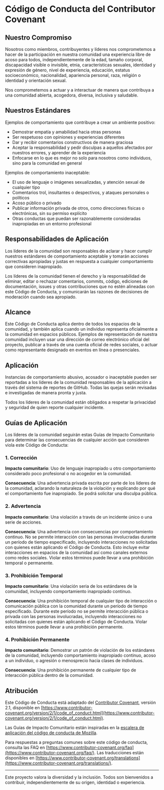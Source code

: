 # Código de Conducta del Contributor Covenant

## Nuestro Compromiso

Nosotros como miembros, contribuyentes y líderes nos comprometemos a hacer de la participación en nuestra comunidad una experiencia libre de acoso para todos, independientemente de la edad, tamaño corporal, discapacidad visible o invisible, etnia, características sexuales, identidad y expresión de género, nivel de experiencia, educación, estatus socioeconómico, nacionalidad, apariencia personal, raza, religión o identidad y orientación sexual.

Nos comprometemos a actuar y a interactuar de manera que contribuya a una comunidad abierta, acogedora, diversa, inclusiva y saludable.

## Nuestros Estándares

Ejemplos de comportamiento que contribuye a crear un ambiente positivo:

* Demostrar empatía y amabilidad hacia otras personas
* Ser respetuoso con opiniones y experiencias diferentes
* Dar y recibir comentarios constructivos de manera graciosa
* Aceptar la responsabilidad y pedir disculpas a aquellos afectados por nuestros errores, y aprender de la experiencia
* Enfocarse en lo que es mejor no solo para nosotros como individuos, sino para la comunidad en general

Ejemplos de comportamiento inaceptable:

* El uso de lenguaje o imágenes sexualizadas, y atención sexual de cualquier tipo
* Comentarios trol, insultantes o despectivos, y ataques personales o políticos
* Acoso público o privado
* Publicar información privada de otros, como direcciones físicas o electrónicas, sin su permiso explícito
* Otras conductas que puedan ser razonablemente consideradas inapropiadas en un entorno profesional

## Responsabilidades de Aplicación

Los líderes de la comunidad son responsables de aclarar y hacer cumplir nuestros estándares de comportamiento aceptable y tomarán acciones correctivas apropiadas y justas en respuesta a cualquier comportamiento que consideren inapropiado.

Los líderes de la comunidad tienen el derecho y la responsabilidad de eliminar, editar o rechazar comentarios, commits, código, ediciones de documentación, issues y otras contribuciones que no estén alineadas con este Código de Conducta, y comunicarán las razones de decisiones de moderación cuando sea apropiado.

## Alcance

Este Código de Conducta aplica dentro de todos los espacios de la comunidad, y también aplica cuando un individuo representa oficialmente a la comunidad en espacios públicos. Ejemplos de representación de nuestra comunidad incluyen usar una dirección de correo electrónico oficial del proyecto, publicar a través de una cuenta oficial de redes sociales, o actuar como representante designado en eventos en línea o presenciales.

## Aplicación

Instancias de comportamiento abusivo, acosador o inaceptable pueden ser reportadas a los líderes de la comunidad responsables de la aplicación a través del sistema de reportes de GitHub. Todas las quejas serán revisadas e investigadas de manera pronta y justa.

Todos los líderes de la comunidad están obligados a respetar la privacidad y seguridad de quien reporte cualquier incidente.

## Guías de Aplicación

Los líderes de la comunidad seguirán estas Guías de Impacto Comunitario para determinar las consecuencias de cualquier acción que consideren viola este Código de Conducta:

### 1. Corrección

**Impacto comunitario**: Uso de lenguaje inapropiado u otro comportamiento considerado poco profesional o no acogedor en la comunidad.

**Consecuencia**: Una advertencia privada escrita por parte de los líderes de la comunidad, aclarando la naturaleza de la violación y explicando por qué el comportamiento fue inapropiado. Se podrá solicitar una disculpa pública.

### 2. Advertencia

**Impacto comunitario**: Una violación a través de un incidente único o una serie de acciones.

**Consecuencia**: Una advertencia con consecuencias por comportamiento continuo. No se permite interacción con las personas involucradas durante un período de tiempo especificado, incluyendo interacciones no solicitadas con quienes están aplicando el Código de Conducta. Esto incluye evitar interacciones en espacios de la comunidad así como canales externos como redes sociales. Violar estos términos puede llevar a una prohibición temporal o permanente.

### 3. Prohibición Temporal

**Impacto comunitario**: Una violación seria de los estándares de la comunidad, incluyendo comportamiento inapropiado continuo.

**Consecuencia**: Una prohibición temporal de cualquier tipo de interacción o comunicación pública con la comunidad durante un período de tiempo especificado. Durante este período no se permite interacción pública o privada con las personas involucradas, incluyendo interacciones no solicitadas con quienes están aplicando el Código de Conducta. Violar estos términos puede llevar a una prohibición permanente.

### 4. Prohibición Permanente

**Impacto comunitario**: Demostrar un patrón de violación de los estándares de la comunidad, incluyendo comportamiento inapropiado continuo, acoso a un individuo, o agresión o menosprecio hacia clases de individuos.

**Consecuencia**: Una prohibición permanente de cualquier tipo de interacción pública dentro de la comunidad.

## Atribución

Este Código de Conducta está adaptado del [Contributor Covenant](https://www.contributor-covenant.org/), versión 2.1, disponible en [https://www.contributor-covenant.org/version/2/1/code_of_conduct.html](https://www.contributor-covenant.org/version/2/1/code_of_conduct.html).

Las Guías de Impacto Comunitario están inspiradas en la [escalera de aplicación del código de conducta de Mozilla](https://github.com/mozilla/diversity).

Para respuestas a preguntas comunes sobre este código de conducta, consulta las FAQ en [https://www.contributor-covenant.org/faq](https://www.contributor-covenant.org/faq/). Las traducciones están disponibles en [https://www.contributor-covenant.org/translations](https://www.contributor-covenant.org/translations/).

---

Este proyecto valora la diversidad y la inclusión. Todos son bienvenidos a contribuir, independientemente de su origen, identidad o experiencia.
